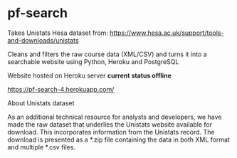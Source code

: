 # pf-search

Takes Unistats Hesa dataset from:
https://www.hesa.ac.uk/support/tools-and-downloads/unistats

Cleans and filters the raw course data (XML/CSV) and turns it into a searchable website using Python, Heroku and PostgreSQL

Website hosted on Heroku server **current status offline**

https://pf-search-4.herokuapp.com/


About Unistats dataset

As an additional technical resource for analysts and developers, we have made the raw dataset that underlies the Unistats website available for download. This incorporates information from the Unistats record. The download is presented as a *.zip file containing the data in both XML format and multiple *.csv files.

